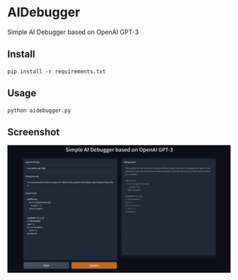 # AIDebugger 
Simple AI Debugger based on OpenAI GPT-3

## Install
```
pip install -r requirements.txt
```

## Usage
```
python aidebugger.py
```

## Screenshot
![Example Image](example.png)